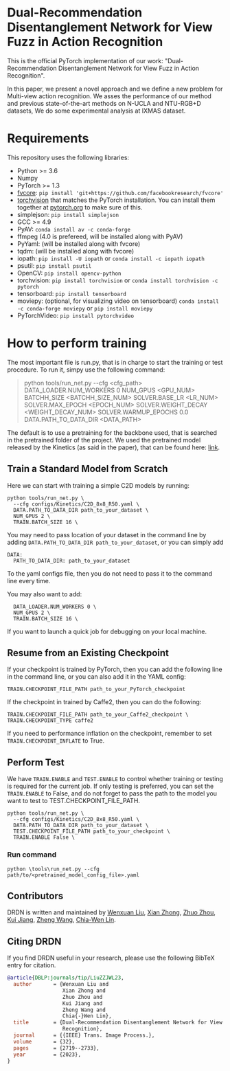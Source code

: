 # Dual-Recommendation Disentanglement Network for View Fuzz in Action Recognition
This is the official PyTorch implementation of our work: "Dual-Recommendation Disentanglement Network for View Fuzz in Action Recognition".

In this paper, we present a novel approach and we define a new problem for Multi-view action recognition. We asses the performance of our method and previous state-of-the-art methods on N-UCLA and NTU-RGB+D datasets, We do some experimental analysis at IXMAS dataset.


# Requirements
This repository uses the following libraries:
- Python >= 3.6
- Numpy
- PyTorch >= 1.3
- [fvcore](https://github.com/facebookresearch/fvcore/): `pip install 'git+https://github.com/facebookresearch/fvcore'`
- [torchvision](https://github.com/pytorch/vision/) that matches the PyTorch installation.
  You can install them together at [pytorch.org](https://pytorch.org) to make sure of this.
- simplejson: `pip install simplejson`
- GCC >= 4.9
- PyAV: `conda install av -c conda-forge`
- ffmpeg (4.0 is prefereed, will be installed along with PyAV)
- PyYaml: (will be installed along with fvcore)
- tqdm: (will be installed along with fvcore)
- iopath: `pip install -U iopath` or `conda install -c iopath iopath`
- psutil: `pip install psutil`
- OpenCV: `pip install opencv-python`
- torchvision: `pip install torchvision` or `conda install torchvision -c pytorch`
- tensorboard: `pip install tensorboard`
- moviepy: (optional, for visualizing video on tensorboard) `conda install -c conda-forge moviepy` or `pip install moviepy`
- PyTorchVideo: `pip install pytorchvideo`

# How to perform training
The most important file is run.py, that is in charge to start the training or test procedure.
To run it, simpy use the following command:

> python tools/run_net.py --cfg \<cfg_path\> DATA_LOADER.NUM_WORKERS 0 NUM_GPUS \<GPU_NUM\> BATCHH_SIZE \<BATCHH_SIZE_NUM\> SOLVER.BASE_LR \<LR_NUM\> SOLVER.MAX_EPOCH \<EPOCH_NUM\> SOLVER.WEIGHT_DECAY \<WEIGHT_DECAY_NUM\> SOLVER.WARMUP_EPOCHS 0.0 DATA.PATH_TO_DATA_DIR \<DATA_PATH\>

The default is to use a pretraining for the backbone used, that is searched in the pretrained folder of the project. 
We used the pretrained model released by the Kinetics (as said in the paper), that can be found here:
 [link](https://github.com/facebookresearch/SlowFast/blob/main/MODEL_ZOO.md). 
 
## Train a Standard Model from Scratch

Here we can start with training a simple C2D models by running:

```
python tools/run_net.py \
  --cfg configs/Kinetics/C2D_8x8_R50.yaml \
  DATA.PATH_TO_DATA_DIR path_to_your_dataset \
  NUM_GPUS 2 \
  TRAIN.BATCH_SIZE 16 \
```
You may need to pass location of your dataset in the command line by adding `DATA.PATH_TO_DATA_DIR path_to_your_dataset`, or you can simply add

```
DATA:
  PATH_TO_DATA_DIR: path_to_your_dataset
```
To the yaml configs file, then you do not need to pass it to the command line every time.


You may also want to add:
```
  DATA_LOADER.NUM_WORKERS 0 \
  NUM_GPUS 2 \
  TRAIN.BATCH_SIZE 16 \
```

If you want to launch a quick job for debugging on your local machine.

## Resume from an Existing Checkpoint
If your checkpoint is trained by PyTorch, then you can add the following line in the command line, or you can also add it in the YAML config:

```
TRAIN.CHECKPOINT_FILE_PATH path_to_your_PyTorch_checkpoint
```

If the checkpoint in trained by Caffe2, then you can do the following:

```
TRAIN.CHECKPOINT_FILE_PATH path_to_your_Caffe2_checkpoint \
TRAIN.CHECKPOINT_TYPE caffe2
```

If you need to performance inflation on the checkpoint, remember to set `TRAIN.CHECKPOINT_INFLATE` to True.


## Perform Test
We have `TRAIN.ENABLE` and `TEST.ENABLE` to control whether training or testing is required for the current job. If only testing is preferred, you can set the `TRAIN.ENABLE` to False, and do not forget to pass the path to the model you want to test to TEST.CHECKPOINT_FILE_PATH.
```
python tools/run_net.py \
  --cfg configs/Kinetics/C2D_8x8_R50.yaml \
  DATA.PATH_TO_DATA_DIR path_to_your_dataset \
  TEST.CHECKPOINT_FILE_PATH path_to_your_checkpoint \
  TRAIN.ENABLE False \
```

### Run command
```
python \tools\run_net.py --cfg path/to/<pretrained_model_config_file>.yaml
```
## Contributors
DRDN is written and maintained by [Wenxuan Liu](https://orcid.org/0000-0002-4417-6628), [Xian Zhong](https://orcid.org/0000-0002-5242-0467), [Zhuo Zhou](https://orcid.org/0000-0003-4620-4378), [Kui Jiang](https://orcid.org/0000-0002-4055-7503), [Zheng Wang](https://orcid.org/0000-0003-3846-9157), [Chia-Wen Lin](https://orcid.org/0000-0002-9097-2318).

## Citing DRDN
If you find DRDN useful in your research, please use the following BibTeX entry for citation.
```BibTeX
@article{DBLP:journals/tip/LiuZZJWL23,
  author       = {Wenxuan Liu and
                  Xian Zhong and
                  Zhuo Zhou and
                  Kui Jiang and
                  Zheng Wang and
                  Chia{-}Wen Lin},
  title        = {Dual-Recommendation Disentanglement Network for View Fuzz in Action
                  Recognition},
  journal      = {{IEEE} Trans. Image Process.},
  volume       = {32},
  pages        = {2719--2733},
  year         = {2023},
}
```
